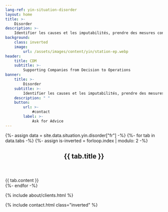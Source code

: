 ```yaml
---
lang-ref: yin-situation-disorder
layout: home
title: >-
    Disorder
description: >-
    Identifier les causes et les imputabilités, prendre des mesures conservatoires, sauver la situation.
background:
    class: inverted
    image:
        url: /assets/images/content/yin/station-ep.webp
header:
    title: CDM
    subtitle: >-
        Supporting Companies from Decision to Operations
banner:
    title: >-
        Disorder
    subtitle: >-
        Identifier les causes et les imputabilités, prendre des mesures conservatoires, sauver la situation
    description: " "
    button:
        url: >-
            #contact
        label: >-
            Ask for Advice
---
```


{%- assign data = site.data.situation.yin.disorder["fr"] -%}
{%- for tab in data.tabs -%}
{%- assign is-inverted = forloop.index | modulo: 2 -%}
<section id="{{ tab.id }}" {% if is-inverted == 0 %}class="inverted"{% endif %}>
    <header class="major">
        <h2>{{ tab.title }}</h2>
    </header>
    {{ tab.content }}
</section>
{%- endfor -%}

{% include about/clients.html %}

{% include contact.html class="inverted" %}
